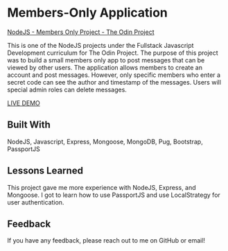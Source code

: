 # Members-Only Application

[NodeJS - Members Only Project - The Odin Project](https://www.theodinproject.com/lessons/nodejs-members-only)

This is one of the NodeJS projects under the Fullstack Javascript Development curriculum for The Odin Project. The purpose of this project was to build a small members only app to post messages that can be viewed by other users. The application allows members to create an account and post messages. However, only specific members who enter a secret code can see the author and timestamp of the messages. Users will special admin roles can delete messages.

[LIVE DEMO](https://nogi-club.fly.dev/)

## Built With

NodeJS, Javascript, Express, Mongoose, MongoDB, Pug, Bootstrap, PassportJS

## Lessons Learned

This project gave me more experience with NodeJS, Express, and Mongoose. I got to learn how to use PassportJS and use LocalStrategy for user authentication.

## Feedback

If you have any feedback, please reach out to me on GitHub or email!
